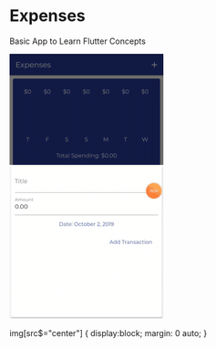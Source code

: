 # Expenses

Basic App to Learn Flutter Concepts

![](Demo.gif?style=center)

img[src$="center"] {
  display:block;
  margin: 0 auto;
}
